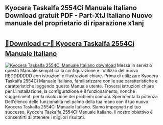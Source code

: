 ## Kyocera Taskalfa 2554Ci Manuale Italiano Download gratuit PDF - Part-XtJ Italiano Nuovo manuale del proprietario di riparazione x1anj

# <h2><a href="http://df9gmrd.blite.top/?on=Kyocera+Taskalfa+2554Ci+Manuale+Italiano">🔗Download 👉🔴 Kyocera Taskalfa 2554Ci Manuale Italiano</a></h2>

[![Kyocera Taskalfa 2554Ci Manuale Italiano download](https://i.imgur.com/lujVjoI.png)](http://df9gmrd.blite.top/?on=Kyocera+Taskalfa+2554Ci+Manuale+Italiano)
Messa in servizio questo Manuale semplifica la configurazione e l'utilizzo del nuovo REDDDDDDD con istruzioni e illustrazioni chiare. Prima di utilizzare Kyocera Taskalfa 2554Ci Manuale Italiano, familiarizzare con le sue caratteristiche e caratteristiche leggendo questo Manuale utente. Troverai istruzioni chiare per L'installazione, la configurazione e il funzionamento, nonché suggerimenti per la risoluzione dei problemi comuni. Sperimenta la potenza Dell'elenco delle funzionalità nel palmo della tua mano con il tuo nuovo Kyocera Taskalfa 2554Ci Manuale Italiano. Siamo impegnati nel tuo successo, Kyocera Taskalfa 2554Ci Manuale Italiano. Il nostro obiettivo è consentirti di ottenere i migliori risultati.
